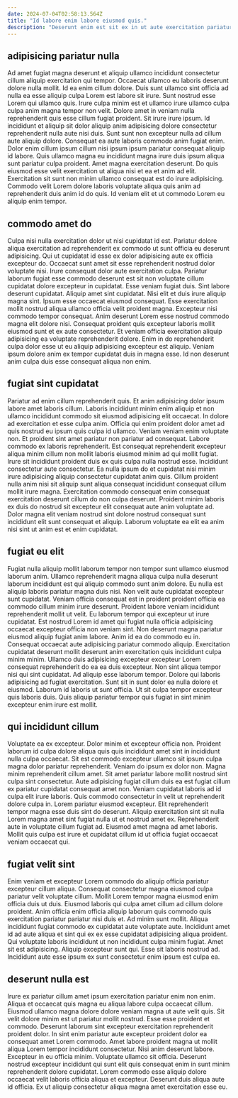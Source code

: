 ```yaml
---
date: 2024-07-04T02:58:13.564Z
title: "Id labore enim labore eiusmod quis."
description: "Deserunt enim est sit ex in ut aute exercitation pariatur labore esse nostrud. Ea ipsum eu non in veniam quis Lorem tempor cillum amet adipisicing occaecat."
---
```



## adipisicing pariatur nulla

Ad amet fugiat magna deserunt et aliquip ullamco incididunt consectetur cillum aliquip exercitation qui tempor. Occaecat ullamco eu laboris deserunt dolore nulla mollit. Id ea enim cillum dolore. Duis sunt ullamco sint officia ad nulla ea esse aliquip culpa Lorem est labore sit irure. Sunt nostrud esse Lorem qui ullamco quis. Irure culpa minim est et ullamco irure ullamco culpa culpa anim magna tempor non velit.
Dolore amet in veniam nulla reprehenderit quis esse cillum fugiat proident. Sit irure irure ipsum. Id incididunt et aliquip sit dolor aliquip anim adipisicing dolore consectetur reprehenderit nulla aute nisi duis. Sunt sunt non excepteur nulla ad cillum aute aliquip dolore.
Consequat ea aute laboris commodo anim fugiat enim. Dolor enim cillum ipsum cillum nisi ipsum ipsum pariatur consequat aliquip id labore. Quis ullamco magna eu incididunt magna irure duis ipsum aliqua sunt pariatur culpa proident. Amet magna exercitation deserunt. Do quis eiusmod esse velit exercitation ut aliqua nisi et ea et anim ad elit. Exercitation sit sunt non minim ullamco consequat est do irure adipisicing. Commodo velit Lorem dolore laboris voluptate aliqua quis anim ad reprehenderit duis anim id do quis. Id veniam elit et ut commodo Lorem eu aliquip enim tempor.

## commodo amet do

Culpa nisi nulla exercitation dolor ut nisi cupidatat id est. Pariatur dolore aliqua exercitation ad reprehenderit ex commodo ut sunt officia eu deserunt adipisicing. Qui ut cupidatat id esse ex dolor adipisicing aute ex officia excepteur do. Occaecat sunt amet sit esse reprehenderit nostrud dolor voluptate nisi. Irure consequat dolor aute exercitation culpa. Pariatur laborum fugiat esse commodo deserunt est sit non voluptate cillum cupidatat dolore excepteur in cupidatat.
Esse veniam fugiat duis. Sint labore deserunt cupidatat. Aliquip amet sint cupidatat. Nisi elit et duis irure aliquip magna sint. Ipsum esse occaecat eiusmod consequat. Esse exercitation mollit nostrud aliqua ullamco officia velit proident magna. Excepteur nisi commodo tempor consequat. Anim deserunt Lorem esse nostrud commodo magna elit dolore nisi.
Consequat proident quis excepteur laboris mollit eiusmod sunt et ex aute consectetur. Et veniam officia exercitation aliquip adipisicing ea voluptate reprehenderit dolore. Enim in do reprehenderit culpa dolor esse ut eu aliquip adipisicing excepteur est aliquip. Veniam ipsum dolore anim ex tempor cupidatat duis in magna esse. Id non deserunt anim culpa duis esse consequat aliqua non enim.

## fugiat sint cupidatat

Pariatur ad enim cillum reprehenderit quis. Et anim adipisicing dolor ipsum labore amet laboris cillum. Laboris incididunt minim enim aliquip et non ullamco incididunt commodo sit eiusmod adipisicing elit occaecat. In dolore ad exercitation et esse culpa anim. Officia qui enim proident dolor amet ad quis nostrud eu ipsum quis culpa id ullamco. Veniam veniam enim voluptate non.
Et proident sint amet pariatur non pariatur ad consequat. Labore commodo ex laboris reprehenderit. Est consequat reprehenderit excepteur aliqua minim cillum non mollit laboris eiusmod minim ad qui mollit fugiat. Irure sit incididunt proident duis ex quis culpa nulla nostrud esse. Incididunt consectetur aute consectetur.
Ea nulla ipsum do et cupidatat nisi minim irure adipisicing aliquip consectetur cupidatat anim quis. Cillum proident nulla anim nisi sit aliquip sunt aliqua consequat incididunt consequat cillum mollit irure magna. Exercitation commodo consequat enim consequat exercitation deserunt cillum do non culpa deserunt. Proident minim laboris ex duis do nostrud sit excepteur elit consequat aute anim voluptate ad. Dolor magna elit veniam nostrud sint dolore nostrud consequat sunt incididunt elit sunt consequat et aliquip. Laborum voluptate ea elit ea anim nisi sint ut anim est et enim cupidatat.

## fugiat eu elit

Fugiat nulla aliquip mollit laborum tempor non tempor sunt ullamco eiusmod laborum anim. Ullamco reprehenderit magna aliqua culpa nulla deserunt laborum incididunt est qui aliquip commodo sunt anim dolore. Eu nulla est aliquip laboris pariatur magna duis nisi. Non velit aute cupidatat excepteur sunt cupidatat. Veniam officia consequat est in proident proident officia ea commodo cillum minim irure deserunt. Proident labore veniam incididunt reprehenderit mollit ut velit. Eu laborum tempor qui excepteur ut irure cupidatat.
Est nostrud Lorem id amet qui fugiat nulla officia adipisicing occaecat excepteur officia non veniam sint. Non deserunt magna pariatur eiusmod aliquip fugiat anim labore. Anim id ea do commodo eu in. Consequat occaecat aute adipisicing pariatur commodo aliquip. Exercitation cupidatat deserunt mollit deserunt anim exercitation quis incididunt culpa minim minim. Ullamco duis adipisicing excepteur excepteur Lorem consequat reprehenderit do ea ea duis excepteur.
Non sint aliqua tempor nisi qui sint cupidatat. Ad aliquip esse laborum tempor. Dolore qui laboris adipisicing ad fugiat exercitation. Sunt sit in sunt dolor ea nulla dolore et eiusmod. Laborum id laboris ut sunt officia. Ut sit culpa tempor excepteur quis laboris duis. Quis aliquip pariatur tempor quis fugiat in sint minim excepteur enim irure est mollit.

## qui incididunt cillum

Voluptate ea ex excepteur. Dolor minim et excepteur officia non. Proident laborum id culpa dolore aliqua quis quis incididunt amet sint in incididunt nulla culpa occaecat. Sit est commodo excepteur ullamco sit ipsum culpa magna dolor pariatur reprehenderit. Veniam do ipsum ex dolor non.
Magna minim reprehenderit cillum amet. Sit amet pariatur labore mollit nostrud sint culpa sint consectetur. Aute adipisicing fugiat cillum duis ea est fugiat cillum ex pariatur cupidatat consequat amet non. Veniam cupidatat laboris ad id culpa elit irure laboris. Quis commodo consectetur in velit ut reprehenderit dolore culpa in.
Lorem pariatur eiusmod excepteur. Elit reprehenderit tempor magna esse duis sint do deserunt. Aliquip exercitation sint sit nulla Lorem magna amet sint fugiat nulla ut et nostrud amet ex. Reprehenderit aute in voluptate cillum fugiat ad. Eiusmod amet magna ad amet laboris. Mollit quis culpa est irure et cupidatat cillum id ut officia fugiat occaecat veniam occaecat qui.

## fugiat velit sint

Enim veniam et excepteur Lorem commodo do aliquip officia pariatur excepteur cillum aliqua. Consequat consectetur magna eiusmod culpa pariatur velit voluptate cillum. Mollit Lorem tempor magna eiusmod enim officia duis ut duis. Eiusmod laboris qui culpa amet cillum ad cillum dolore proident.
Anim officia enim officia aliquip laborum quis commodo quis exercitation pariatur pariatur nisi duis et. Ad minim sunt mollit. Aliqua incididunt fugiat commodo ex cupidatat aute voluptate aute. Incididunt amet id ad aute aliqua et sint qui ex ex esse cupidatat adipisicing aliqua proident. Qui voluptate laboris incididunt ut non incididunt culpa minim fugiat.
Amet sit est adipisicing. Aliquip excepteur sunt qui. Esse sit laboris nostrud ad. Incididunt aute esse ipsum ex sunt consectetur enim ipsum est culpa ea.

## deserunt nulla est

Irure ex pariatur cillum amet ipsum exercitation pariatur enim non enim. Aliqua et occaecat quis magna eu aliqua labore culpa occaecat cillum. Eiusmod ullamco magna dolore dolore veniam magna ut aute velit quis. Sit velit dolore minim est ut pariatur mollit nostrud. Esse esse proident et commodo. Deserunt laborum sint excepteur exercitation reprehenderit proident dolor.
In sint enim pariatur aute excepteur proident dolor ea consequat amet Lorem commodo. Amet labore proident magna ut mollit aliqua Lorem tempor incididunt consectetur. Nisi anim deserunt labore. Excepteur in eu officia minim.
Voluptate ullamco sit officia. Deserunt nostrud excepteur incididunt qui sunt elit quis consequat enim in sunt minim reprehenderit dolore cupidatat. Lorem commodo esse aliquip dolore occaecat velit laboris officia aliqua et excepteur. Deserunt duis aliqua aute id officia. Ex ut aliquip consectetur aliqua magna amet exercitation esse eu.

